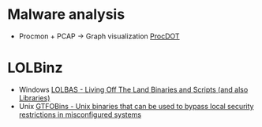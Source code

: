 # Malware analysis
- Procmon + PCAP -> Graph visualization
[ProcDOT](https://www.procdot.com/index.htm)


# LOLBinz
- Windows
[LOLBAS - Living Off The Land Binaries and Scripts (and also Libraries)](https://lolbas-project.github.io/#)
- Unix
[GTFOBins - Unix binaries that can be used to bypass local security restrictions in misconfigured systems](https://gtfobins.github.io/)